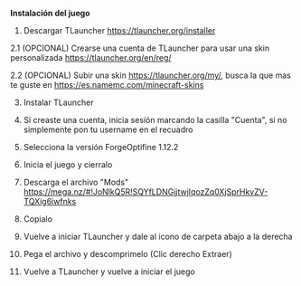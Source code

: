 __Instalación del juego__

1. Descargar TLauncher https://tlauncher.org/installer	

2.1 (OPCIONAL) Crearse una cuenta de TLauncher para usar una skin personalizada https://tlauncher.org/en/reg/

 2.2 (OPCIONAL) Subir una skin https://tlauncher.org/my/, busca la que mas te guste en https://es.namemc.com/minecraft-skins

3. Instalar TLauncher

4. Si creaste una cuenta, inicia sesión marcando la casilla "Cuenta", si no simplemente pon tu username en el recuadro

5. Selecciona la versión ForgeOptifine 1.12.2

6. Inicia el juego y cierralo

7. Descarga el archivo "Mods" https://mega.nz/#!JoNlkQ5R!SQYfLDNGjjtwjIqozZq0XjSprHkvZV-TQXig6iwfnks

8. Copialo

8. Vuelve a iniciar TLauncher y dale al icono de carpeta abajo a la derecha

9. Pega el archivo y descomprimelo (Clic derecho Extraer)

10. Vuelve a TLauncher y vuelve a iniciar el juego
